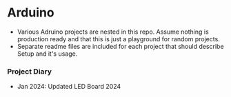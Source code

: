 # Arduino


- Various Adruino projects are nested in this repo. Assume nothing is production ready and that this is just a playground for random projects.
- Separate readme files are included for each project that should describe Setup and it's usage.


### Project Diary
- Jan 2024: Updated LED Board 2024